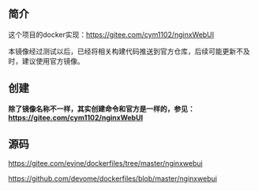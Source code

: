 ## 简介

这个项目的docker实现：https://gitee.com/cym1102/nginxWebUI

本镜像经过测试以后，已经将相关构建代码推送到官方仓库，后续可能更新不及时，建议使用官方镜像。

## 创建

**除了镜像名称不一样，其实创建命令和官方是一样的，参见：https://gitee.com/cym1102/nginxWebUI**

## 源码

https://gitee.com/evine/dockerfiles/tree/master/nginxwebui

https://github.com/devome/dockerfiles/blob/master/nginxwebui
